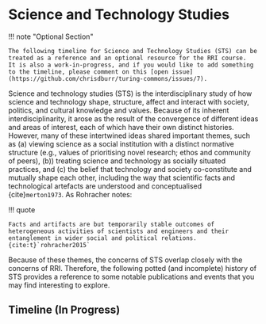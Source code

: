 # Science and Technology Studies

!!! note "Optional Section"

    The following timeline for Science and Technology Studies (STS) can be treated as a reference and an optional resource for the RRI course.
    It is also a work-in-progress, and if you would like to add something to the timeline, please comment on this [open issue](https://github.com/chrisdburr/turing-commons/issues/7).

Science and technology studies (STS) is the interdisciplinary study of how science and technology shape, structure, affect and interact with society, politics, and cultural knowledge and values.
Because of its inherent interdisciplinarity, it arose as the result of the convergence of different ideas and areas of interest, each of which have their own distinct histories.
However, many of these intertwined ideas shared important themes, such as (a) viewing science as a social institution with a distinct normative structure (e.g., values of prioritising novel research; ethos and community of peers), (b)) treating science and technology as socially situated practices, and (c) the belief that technology and society co-constitute and mutually shape each other, including the way that scientific facts and technological artefacts are understood and conceptualised {cite}`merton1973`.
As Rohracher notes:

!!! quote

    Facts and artifacts are but temporarily stable outcomes of heterogeneous activities of scientists and engineers and their entanglement in wider social and political relations. {cite:t}`rohracher2015`

Because of these themes, the concerns of STS overlap closely with the concerns of RRI.
Therefore, the following potted (and incomplete) history of STS provides a reference to some notable publications and events that you may find interesting to explore.

## Timeline (In Progress)
<!-- 
````{panels}
:container: timeline
:column: col-6 p-0
:card:

---
:column: +entry left

**1960s: Influential Precursors to STS**
^^^

**[1962] Thomas Kuhn publishes, 'The Structure of Scientific Revolutions'** 

This book challenged the idea of technological determinism by suggesting that science does not progress as a accumulation of accepted facts and theories {cite}`kuhn1996`. Rather, Kuhn proposes, it follows an episodic model in which periods of ''normal science'' are punctuated by revolutions in thought, due to a crisis with the dominant paradigm's ability to account for anomalies.

**[mid 1960s] Women's studies grows as an academic field**

The 1960s saw the accreditation of specific courses in the U.S., which begin to examine how social and cultural constructs of gender, and structural forms of oppression intersect with other key theoretical terms in the behavioural and social sciences.

**[1968] Garrett Hardin publishes an essay in *Science* that popularises the phrase ''tragedy of the commons''**

Hardin's focus was on economic science and the problem of overpopulation on finite and dwindling environmental resources.

---
:column: +right
![](../../images/icons/revolutions.png)
---
:column: +left
![](../../images/icons/laboratory.png)
---
:column: +entry right

**1970s: STS Emerges**
^^^

**(1972) First STS Program**

[Elting E. Morison](https://en.wikipedia.org/wiki/Elting_E._Morison)—a historian of technology—takes up the Killian Chair of the Humanities at MIT and helps develop the first STS program.

**(1975) Creation of the Society for Social Studies of Science**

Known as '4S', the [Society for Social Studies of Science](https://www.4sonline.org/what-is-4s/) is an international, nonprofit association whose mission is to foster "interdisciplinary and engaged scholarship in social studies of science, technology, and medicine".  

**(1979) Bruno Latour and Steve Woolgar publish the first edition of their study, 'Laboratory Life'** 
  
This book was based on field work that took an anthropological approach to scientific practice and the laboratory culture, in order to develop an argument that scientific practice was localised and that specific centres (e.g., laboratories) were the locus of knowledge production, but rooted in their respective social and political cultures {cite}`latour1986`.


---
:column: +entry left

**1980s: The Social Construction of Technology**
^^^

**(1980) Langdon Winner publishes, 'Do Artifacts Have Politics?'**

Many of our current examples about the value-laden nature of design choices owe a debt to this article. In it, Winner uses a now famous case of the design of low overpasses on New York area highways by Robert Moses—New York's master builder of roads, parks, bridges, and other public works from the 1920s to the 1970s. Winner states that the design of these low overpasses had a deliberate social effect: to prevent buses (and, therefore, black people and those on a low income) from easily reaching Jones Beach, which Moses cherished as one of his "widely-acclaimed" jewels.

**(1981) EASST is formed**

The European Association for the Study of Science and Technology is formed to represent academics and researchers in the fields of STS.

**(1984) Trevor Pinch and Wiebe Bijker publish, ‘The social construction of facts and artifacts: or how the sociology of science and the sociology of technology might benefit each other'**
  
The article paved the way for a series of challenges to the belief in an inherent logic of technological development that exists independent of the value-laden design choices of the manufacturers.

**(late 1980s) Actor-Network Theory is developed at the Centre de Sociologie de l’Innovation, a small research center at the École des Mines de Paris**
  
Actor-network theory (ANT) is a constructivist theory, which challenges the use of distinct social and technological facts to build explanations of observable phenomena. Rather, ANT claims that the ''sociotechnical'' is an assemblage (or, network) of human and non-human entities, and that our sociotechnical reality is constructed from within this network, rather than as impartial observers viewing it from above.

---
:column: +right
![](../../images/icons/networking.png)
---
:column: +left
![](../../images/icons/power.png)
---
:column: +entry right

**1990s: Engaging Power and Feminist STS**
^^^

**(1991) Donna Harraway publishes ‘Situated knowledges: the science question in feminism and the privilege of partial perspective' and Judy Wajcman publishes 'Feminism Confronts Technology'**

Both works contribute to feminist standpoint theory by highlighting how attempts *to know* are socially situated, and that male dominated scientific practices and institutions often fail to reflect the distinct, lived experiences of women. However, their focus on oppressive practices can also expose how discriminatory forms of power affect other marginalised groups.

**(1991) Sandra Harding publishes 'Whose Science? Whose Knowledge? Thinking From Women's Lives.'**

Summarised in the phrase, ''science is politics by other means'', this book also shows how science and technologically-enabled capitalism exclude and oppress women, while also being complicit in the production and perpetuation of other marginalisations.

**(1999) Ian Hacking publishes the 'Social Construction of What?''**

In this book, {cite:t}`hacking1999` provides a plausible account of why the debates regarding the social construction of science and technology have become so heated. In short, if one can argue that something is socially constructed then it follows that its existence is not inevitable and could be changed. For those who are critical of the oppressive and marginalising effects of science and technology, this is an important stepping stone. Described by one reviewer as a ''peacekeeping mission'' of sorts {cite}`larvor2000`, Hacking's book tries to take some of the heat out of these debates by clarifying what is actually up for debate, and where there can be space, for example, ''in the case of our most serious psychopathologies, for both the constructionist and the biologist.'' {cite:t}`hacking1999`

**(1999) Geoffrey C. Bowker and Susan Leigh Star publish 'Sorting Things Out: Classification and Its Consequences'**

A remarkable piece of interdisciplinary scholarship and a landmark in the area of 'infrastructure studies'. Using in-depth examples, this book shows how pervasive classification is in our everyday lives and the consequences that our design choices can have for biological, cognitive, behaviour, and social events. The topics in this book are still of the upmost importance today as the world continues to discuss and debate what standards should govern AI technologies. {cite}`bowker1999`
---
:column: +entry left

**2000s: Deliberative Democracy and Public Policy**
^^^

**(2000) The UK's House of Lords Select Committee on Science and Technology publish a report titled 'Science and Society'**
  
This report drew attention to a perceived crisis in public trust towards science and technology (e.g., biotechnology) and scientific expertise. The report dealt with many themes that are still important today, such as public understanding of science, the communication of risk and uncertainty, science and the media, and public engagement in science as a key part of deliberative (or, participatory) democracy.

**(2002) H.M. Collins and Robert Evans explore the notion of 'scientific expertise' as it relates to public decision-making** 

Following earlier calls for the 'democratisation of science' {cite}`feyerabend1978`, Collins' and Evans' article helped shape a growing call for greater public involvement in science, to help (partially) ensure that science and technology keep pace with political decision-making {cite}`collins2002`.

**(2009) Sheila Jasonoff and Sang-Hyun Kim introduce the concept  of ‘‘sociotechnical imaginaries''**

Sociotechnical imaginaries are future-oriented visions of how science and technology could shape society. Through a comparative analysis of the different ways that the sociopolitical institutions of the US and South Korea regulated nuclear power, Jasanoff and Kim emphasised how non-scientific actors can affect the promotion and reception of science and technology policy in society with varying conceptual visions {cite}`jasanoff2009`.

---
:column: +right
![](../../images/icons/discussion.png)
---
:column: +left
![](../../images/icons/racism.png)
---
:column: +entry right

**2010s: The Fraught Relationship Between Race and Science**
^^^

**(2016) Algorithmic Justice League is founded**

Founded by computer scientist Joy Buolamwini, the Algorithmic Justice League is a digital advocacy organization that aims to use "art, research, policy guidance and media advocacy," to raise awareness of the social implications of AI. The documentary [Coded Bias[(https://www.imdb.com/title/tt11394170/)] is one example that showcases their work, and also discusses the racial bias inherent in facial recognition technologies.

**(2018-19) A series of books are published on how data-driven technologies exacerbate racial prejudice and social inequity**

Between 2018 and 2019 three books were published that brought many themes that had been overlooked in earlier STS research to the forefront. 

- Safiya Noble (2018) Algorithms of Oppression {cite}`noble2018`
- Virginia Eubanks (2018) Automating Inequality {cite}`eubanks2018`
- Ruha Benjamin (2019) Race After Technology {cite}`benjamin2019`

While notable in their own right, each book shares a common focus in exposing how increasingly automated technologies have disparate and often discriminatory impacts on marginalised and vulnerable communities, while also perpetuating and exacerbating forms of socioeconomic and racial bias that are embedded in our societies.

---
:column: +entry left

**2020s: A Pandemic and Shifting Power**
^^^

**(2020 onwards) COVID-19 and Sociotechnical inequalities**

(to be written)

**(2021) Google fires AI Ethics researchers**

During their time at Google, Timnit Gebru and Margaret Mitchell had been responsible for the publication of many journal articles and conference proceedings that exposed racial and gender bias in algorithmic bias {cite}`buolamwini2018`, and also attempted to develop methods for making subsequent tools more accountable {cite}`mitchell2019`. However, in 2021, the tech giant fired both of the researchers only a couple of months apart, in a decision that created a huge backlash from both inside and outside of the organisation {cite}`vincent2021`.

---
:column: +right
![](../../images/icons/covid.png)

````

## Have something to add?

Please feel free to use [this GitHub issue](https://github.com/chrisdburr/turing-commons/issues/7) to suggest an addition, or just go ahead and [fork the repository](https://github.com/chrisdburr/turing-commons) and [open a pull request](https://github.com/chrisdburr/turing-commons/blob/master/CONTRIBUTING.md). -->
